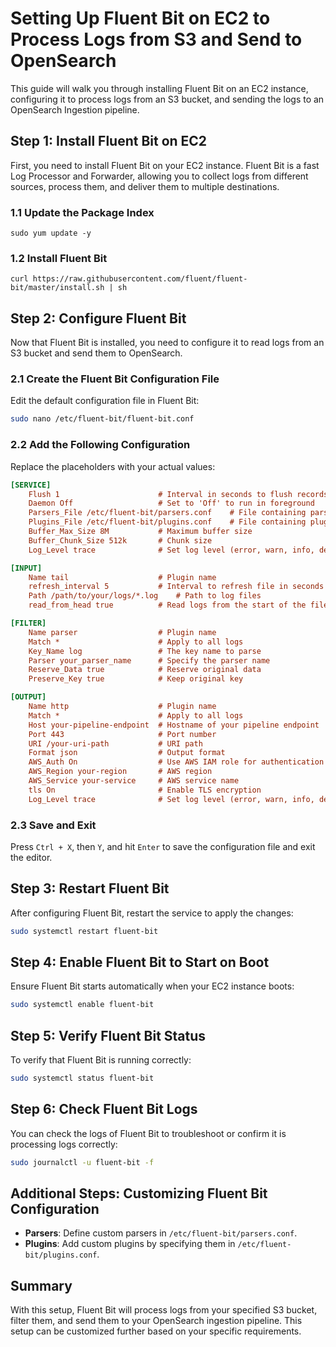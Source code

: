 # Setting Up Fluent Bit on EC2 to Process Logs from S3 and Send to OpenSearch

This guide will walk you through installing Fluent Bit on an EC2 instance, configuring it to process logs from an S3 bucket, and sending the logs to an OpenSearch Ingestion pipeline.

## Step 1: Install Fluent Bit on EC2

First, you need to install Fluent Bit on your EC2 instance. Fluent Bit is a fast Log Processor and Forwarder, allowing you to collect logs from different sources, process them, and deliver them to multiple destinations.

### 1.1 Update the Package Index

```
sudo yum update -y
```
### 1.2 Install Fluent Bit

```
curl https://raw.githubusercontent.com/fluent/fluent-bit/master/install.sh | sh
```

## Step 2: Configure Fluent Bit

Now that Fluent Bit is installed, you need to configure it to read logs from an S3 bucket and send them to OpenSearch.

### 2.1 Create the Fluent Bit Configuration File

Edit the default configuration file in Fluent Bit:

```bash
sudo nano /etc/fluent-bit/fluent-bit.conf
```

### 2.2 Add the Following Configuration

Replace the placeholders with your actual values:

```ini
[SERVICE]
    Flush 1                      # Interval in seconds to flush records
    Daemon Off                   # Set to 'Off' to run in foreground
    Parsers_File /etc/fluent-bit/parsers.conf    # File containing parsers
    Plugins_File /etc/fluent-bit/plugins.conf    # File containing plugins
    Buffer_Max_Size 8M           # Maximum buffer size
    Buffer_Chunk_Size 512k       # Chunk size
    Log_Level trace              # Set log level (error, warn, info, debug, trace)

[INPUT]
    Name tail                    # Plugin name
    refresh_interval 5           # Interval to refresh file in seconds
    Path /path/to/your/logs/*.log    # Path to log files
    read_from_head true          # Read logs from the start of the file

[FILTER]
    Name parser                  # Plugin name
    Match *                      # Apply to all logs
    Key_Name log                 # The key name to parse
    Parser your_parser_name      # Specify the parser name
    Reserve_Data true            # Reserve original data
    Preserve_Key true            # Keep original key

[OUTPUT]
    Name http                    # Plugin name
    Match *                      # Apply to all logs
    Host your-pipeline-endpoint  # Hostname of your pipeline endpoint
    Port 443                     # Port number
    URI /your-uri-path           # URI path
    Format json                  # Output format
    AWS_Auth On                  # Use AWS IAM role for authentication
    AWS_Region your-region       # AWS region
    AWS_Service your-service     # AWS service name
    tls On                       # Enable TLS encryption
    Log_Level trace              # Set log level (error, warn, info, debug, trace)
```

### 2.3 Save and Exit

Press `Ctrl + X`, then `Y`, and hit `Enter` to save the configuration file and exit the editor.

## Step 3: Restart Fluent Bit

After configuring Fluent Bit, restart the service to apply the changes:

```bash
sudo systemctl restart fluent-bit
```

## Step 4: Enable Fluent Bit to Start on Boot

Ensure Fluent Bit starts automatically when your EC2 instance boots:

```bash
sudo systemctl enable fluent-bit
```

## Step 5: Verify Fluent Bit Status

To verify that Fluent Bit is running correctly:

```bash
sudo systemctl status fluent-bit
```

## Step 6: Check Fluent Bit Logs

You can check the logs of Fluent Bit to troubleshoot or confirm it is processing logs correctly:

```bash
sudo journalctl -u fluent-bit -f
```

## Additional Steps: Customizing Fluent Bit Configuration

- **Parsers**: Define custom parsers in `/etc/fluent-bit/parsers.conf`.
- **Plugins**: Add custom plugins by specifying them in `/etc/fluent-bit/plugins.conf`.

## Summary

With this setup, Fluent Bit will process logs from your specified S3 bucket, filter them, and send them to your OpenSearch ingestion pipeline. This setup can be customized further based on your specific requirements.
```
